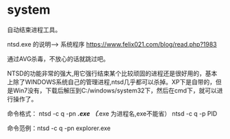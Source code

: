 # system

自动结束进程工具。

ntsd.exe 的说明-->
系统程序
https://www.felix021.com/blog/read.php?1983

通过AVG杀毒，不放心的话就跳过吧。

NTSD的功能非常的强大,用它强行结束某个比较顽固的进程还是很好用的，基本上除了WINDOWS系统自己的管理进程,ntsd几乎都可以杀掉。XP下是自带的，但是Win7没有，下载后解压到C:/windows/system32下，然后在cmd下，就可以进行操作了。

命令格式：
ntsd -c q -pn ***.exe （***.exe 为进程名,exe不能省） 
ntsd -c q -p PID

命令范例：ntsd -c q -pn explorer.exe 
